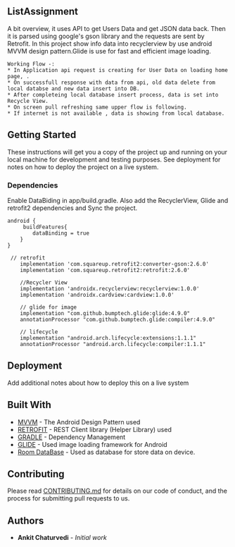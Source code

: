 ## ListAssignment
A bit overview, it uses API to get Users Data and get JSON data back. Then it is parsed using google's gson library and the requests are sent by Retrofit.
In this project show info data into recyclerview by use android MVVM design pattern.Glide is use for fast and efficient image loading.

```
Working Flow -:
* In Application api request is creating for User Data on loading home page, .
* On successfull response with data from api, old data delete from local databse and new data insert into DB.
* After completeing local database insert process, data is set into Recycle View.
* On screen pull refreshing same upper flow is following.
* If internet is not available , data is showing from local database.

```

## Getting Started

These instructions will get you a copy of the project up and running on your local machine for development and testing purposes. See deployment for notes on how to deploy the project on a live system.

### Dependencies

Enable DataBiding in app/build.gradle. Also add the RecyclerView, Glide and retrofit2 dependencies and Sync the project.

```
android {
     buildFeatures{
        dataBinding = true
    }
}
```

```
 // retrofit
    implementation 'com.squareup.retrofit2:converter-gson:2.6.0'
    implementation 'com.squareup.retrofit2:retrofit:2.6.0'

    //Recycler View
    implementation 'androidx.recyclerview:recyclerview:1.0.0'
    implementation 'androidx.cardview:cardview:1.0.0'

    // glide for image
    implementation "com.github.bumptech.glide:glide:4.9.0"
    annotationProcessor "com.github.bumptech.glide:compiler:4.9.0"

    // lifecycle
    implementation "android.arch.lifecycle:extensions:1.1.1"
    annotationProcessor "android.arch.lifecycle:compiler:1.1.1"
```

## Deployment

Add additional notes about how to deploy this on a live system

## Built With

* [MVVM]() - The Android Design Pattern used
* [RETROFIT](https://square.github.io/retrofit/) - REST Client library (Helper Library) used
* [GRADLE](https://developer.android.com/studio/build) - Dependency Management
* [GLIDE](https://github.com/bumptech/glide) - Used image loading framework for Android
* [Room DataBase]() - Used as database for store data on device.

## Contributing

Please read [CONTRIBUTING.md](https://gist.github.com/PurpleBooth/b24679402957c63ec426) for details on our code of conduct, and the process for submitting pull requests to us.


## Authors 
* **Ankit Chaturvedi** - *Initial work*



